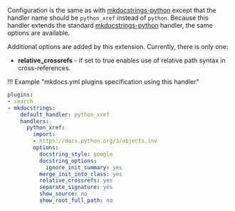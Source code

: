 Configuration is the same as with [mkdocstrings-python][] except
that the handler name should be `python_xref` instead of `python`. Because
this handler extends the standard [mkdocstrings-python][] handler, the same options are
available.

Additional options are added by this extension. Currently, there is only one:

* **relative_crossrefs** - if set to true enables use of relative path syntax in
    cross-references.

!!! Example "mkdocs.yml plugins specification using this handler"

```yaml
plugins:
- search
- mkdocstrings:
    default_handler: python_xref
    handlers:
      python_xref:
        import:
        - https://docs.python.org/3/objects.inv
        options:
          docstring_style: google
          docstring_options:
            ignore_init_summary: yes
          merge_init_into_class: yes
          relative_crossrefs: yes
          separate_signature: yes
          show_source: no
          show_root_full_path: no
```

[mkdocstrings-python]: https://mkdocstrings.github.io/python/
